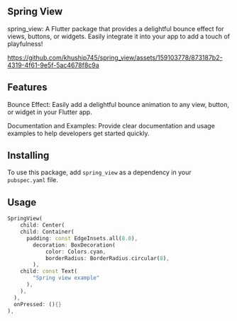 ## Spring View
spring_view: A Flutter package that provides a delightful bounce effect for views, buttons, or widgets. Easily integrate it into your app to add a touch of playfulness!

https://github.com/khuship745/spring_view/assets/159103778/873187b2-4319-4f61-9e5f-5ac4678f8c9a

## Features
Bounce Effect: Easily add a delightful bounce animation to any view, button, or widget in your Flutter app.

Documentation and Examples: Provide clear documentation and usage examples to help developers get started quickly.


## Installing
To use this package, add `spring_view` as a dependency in your `pubspec.yaml` file.


## Usage

```dart
SpringView(
    child: Center(
    child: Container(
      padding: const EdgeInsets.all(8.0),
        decoration: BoxDecoration(
            color: Colors.cyan,
            borderRadius: BorderRadius.circular(8),
        ),
    child: const Text(
        "Spring view example"
      ),
    ),
  ),
  onPressed: (){}
),
```
